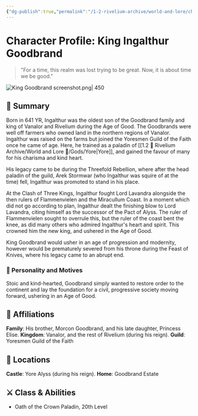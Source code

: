```yaml
---
{"dg-publish":true,"permalink":"/1-2-rivelium-archive/world-and-lore/characters/king-goodbrand/","created":"2025-06-21T10:15:06.621+02:00","updated":"2025-06-21T12:25:39.072+02:00"}
---
```


# Character Profile: King Ingalthur Goodbrand

> "For a time, this realm was lost trying to be great. Now, it is about time we be good."

![King Goodbrand screenshot.png| 450](/img/user/99%20%F0%9F%93%A6%20The%20Back%20Store/Images/King%20Goodbrand%20screenshot.png)
## 📃 Summary

Born in 641 YR, Ingalthur was the oldest son of the Goodbrand family and king of Vanalor and Rivelium during the Age of Good. The Goodbrands were well off farmers who owned land in the northern regions of Vanalor. Ingalthur was raised on the farms but joined the Yoresmen Guild of the Faith once he came of age. Here, he trained as a paladin of [[1.2 🎲 Rivelium Archive/World and Lore 📜/Gods/Yore\|Yore]], and gained the favour of many for his charisma and kind heart.

His legacy came to be during the Threefold Rebellion, where after the head paladin of the guild, Arek Stormwar (who Ingalthur was squire of at the time) fell, Ingalthur was promoted to stand in his place.

At the Clash of Three Kings, Ingalthur fought Lord Lavandra alongside the then rulers of Flammenvielen and the Miracullum Coast. In a moment which did not go according to plan, Ingalthur dealt the finishing blow to Lord Lavandra, citing himself as the successor of the Pact of Alyss. The ruler of Flammenvielen sought to overrule this, but the ruler of the coast bent the knee, as did many others who admired Ingalthur's heart and spirit. This crowned him the new king, and ushered in the Age of Good.

King Goodbrand would usher in an age of progression and modernity, however would be prematurely severed from his throne during the Feast of Knives, where his legacy came to an abrupt end.
### 🧠 Personality and Motives

Stoic and kind-hearted, Goodbrand simply wanted to restore order to the continent and lay the foundation for a civil, progressive society moving forward, ushering in an Age of Good.
## 🤝 Affiliations

**Family**: His brother, Morcon Goodbrand, and his late daughter, Princess Elise.
**Kingdom**: Vanalor, and the rest of Rivelium (during his reign).
**Guild**: Yoresmen Guild of the Faith
## 📌 Locations

**Castle**: Yore Alyss (during his reign).
**Home**: Goodbrand Estate
## ⚔️ Class & Abilities

- Oath of the Crown Paladin, 20th Level




